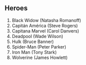 
## Heroes

1. Black Widow (Natasha Romanoff)
2. Capitán América (Steve Rogers)
3. Capitana Marvel (Carol Danvers)
4. Deadpool (Wade Wilson)
5. Hulk (Bruce Banner)
6. Spider-Man (Peter Parker)
7. Iron Man (Tony Stark)
8. Wolverine (James Howlett)